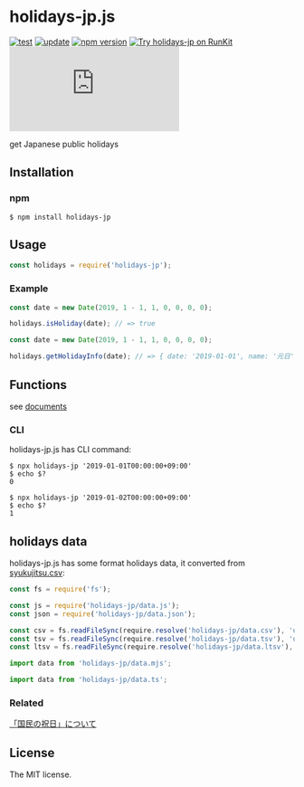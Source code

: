 # holidays-jp.js

[![test](https://github.com/sasaplus1/holidays-jp.js/workflows/test/badge.svg)](https://github.com/sasaplus1/holidays-jp.js)
[![update](https://github.com/sasaplus1/holidays-jp.js/workflows/update/badge.svg)](https://github.com/sasaplus1/holidays-jp.js)
[![npm version](https://badge.fury.io/js/holidays-jp.svg)](https://badge.fury.io/js/holidays-jp)
[![Try holidays-jp on RunKit](https://badge.runkitcdn.com/holidays-jp.svg)](https://npm.runkit.com/holidays-jp)
[![renovate](https://badges.renovateapi.com/github/sasaplus1/holidays-jp.js)](https://renovatebot.com)

get Japanese public holidays

## Installation

### npm

```console
$ npm install holidays-jp
```

## Usage

```js
const holidays = require('holidays-jp');
```

### Example

```js
const date = new Date(2019, 1 - 1, 1, 0, 0, 0, 0);

holidays.isHoliday(date); // => true
```

```js
const date = new Date(2019, 1 - 1, 1, 0, 0, 0, 0);

holidays.getHolidayInfo(date); // => { date: '2019-01-01', name: '元日', ... }
```

## Functions

see [documents](https://sasaplus1.github.io/holidays-jp.js/typedoc)

### CLI

holidays-jp.js has CLI command:

```console
$ npx holidays-jp '2019-01-01T00:00:00+09:00'
$ echo $?
0
```

```console
$ npx holidays-jp '2019-01-02T00:00:00+09:00'
$ echo $?
1
```

## holidays data

holidays-jp.js has some format holidays data, it converted from [syukujitsu.csv](https://www8.cao.go.jp/chosei/shukujitsu/syukujitsu.csv):

```js
const fs = require('fs');

const js = require('holidays-jp/data.js');
const json = require('holidays-jp/data.json');

const csv = fs.readFileSync(require.resolve('holidays-jp/data.csv'), 'utf8');
const tsv = fs.readFileSync(require.resolve('holidays-jp/data.tsv'), 'utf8');
const ltsv = fs.readFileSync(require.resolve('holidays-jp/data.ltsv'), 'utf8');
```

```js
import data from 'holidays-jp/data.mjs';
```

```ts
import data from 'holidays-jp/data.ts';
```

### Related

[「国民の祝日」について](https://www8.cao.go.jp/chosei/shukujitsu/gaiyou.html)

## License

The MIT license.
